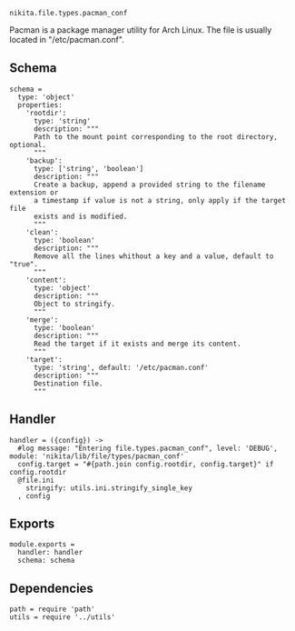 
`nikita.file.types.pacman_conf`

Pacman is a package manager utility for Arch Linux. The file is usually located 
in "/etc/pacman.conf".
  
## Schema

    schema =
      type: 'object'
      properties:
        'rootdir':
          type: 'string'
          description: """
          Path to the mount point corresponding to the root directory, optional.
          """
        'backup':
          type: ['string', 'boolean']
          description: """
          Create a backup, append a provided string to the filename extension or
          a timestamp if value is not a string, only apply if the target file
          exists and is modified.
          """
        'clean':
          type: 'boolean'
          description: """
          Remove all the lines whithout a key and a value, default to "true".
          """
        'content':
          type: 'object'
          description: """
          Object to stringify.
          """
        'merge':
          type: 'boolean'
          description: """
          Read the target if it exists and merge its content.
          """
        'target':
          type: 'string', default: '/etc/pacman.conf'
          description: """
          Destination file.
          """
          
## Handler

    handler = ({config}) ->
      #log message: "Entering file.types.pacman_conf", level: 'DEBUG', module: 'nikita/lib/file/types/pacman_conf'
      config.target = "#{path.join config.rootdir, config.target}" if config.rootdir
      @file.ini
        stringify: utils.ini.stringify_single_key
      , config

## Exports

    module.exports =
      handler: handler
      schema: schema

## Dependencies

    path = require 'path'
    utils = require '../utils'
